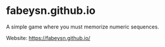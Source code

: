 # fabeysn.github.io
A simple game where you must memorize numeric sequences.

Website: https://fabeysn.github.io/
